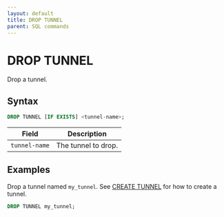 ```yaml
---
layout: default
title: DROP TUNNEL
parent: SQL commands
---
```


# DROP TUNNEL

Drop a tunnel.

## Syntax

```sql
DROP TUNNEL [IF EXISTS] <tunnel-name>;
```

| Field         | Description         |
| ------------- | ------------------- |
| `tunnel-name` | The tunnel to drop. |

## Examples

Drop a tunnel named `my_tunnel`. See [CREATE TUNNEL] for how to create a
tunnel.

```sql
DROP TUNNEL my_tunnel;
```

[CREATE TUNNEL]: /glaredb/sql-commands/create-tunnel.html
